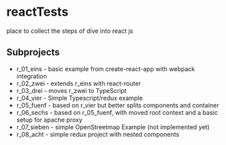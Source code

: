 # reactTests
place to collect the steps of dive into react js

## Subprojects
* r_01_eins - basic example from create-react-app with webpack integration
* r_02_zwei - extends r_eins with react-router
* r_03_drei - moves r_zwei to TypeScript
* r_04_vier - Simple Typescript/redux example
* r_05_fuenf - based on r_vier but better splits components and container
* r_06_sechs - based on r_05_fuenf, with moved root context and a basic setup for apache proxy
* r_07_sieben - simple OpenStreetmap Example (not implemented yet)
* r_08_acht - simple redux project with nested components
